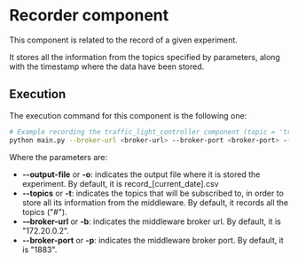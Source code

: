 # Recorder component
This component is related to the record of a given experiment. 

It stores all the information from the topics specified by parameters, along with the timestamp where the data have 
been stored. 

## Execution
The execution command for this component is the following one:

```sh
# Example recording the traffic_light_controller component (topic = 'traffic_info')
python main.py --broker-url <broker-url> --broker-port <broker-port> --topics traffic_info --output-file <experiment-file>
```

Where the parameters are:
- **--output-file** or **-o**: indicates the output file where it is stored the experiment. By default, it is 
  record_[current_date].csv
- **--topics** or **-t**: indicates the topics that will be subscribed to, in order to store all its information from the 
  middleware. By default, it records all the topics ("#").
- **-–broker-url** or **-b**: indicates the middleware broker url. By default, it is "172.20.0.2". 
- **--broker-port** or **-p**: indicates the middleware broker port. By default, it is "1883".
